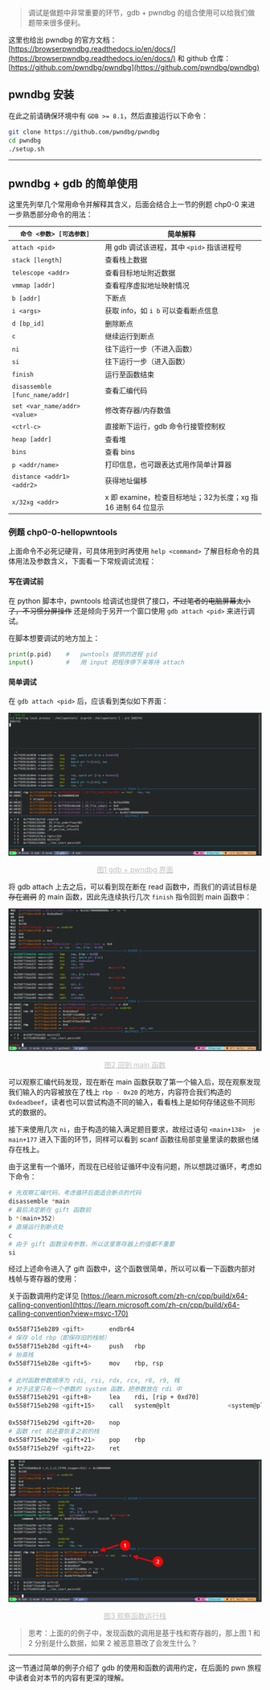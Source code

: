 
>   调试是做题中非常重要的环节，gdb + pwndbg 的组合使用可以给我们做题带来很多便利。

这里也给出 pwndbg 的官方文档：[https://browserpwndbg.readthedocs.io/en/docs/](https://browserpwndbg.readthedocs.io/en/docs/) 和 github 仓库：[https://github.com/pwndbg/pwndbg](https://github.com/pwndbg/pwndbg)

##  pwndbg 安装

在此之前请确保环境中有 `GDB >= 8.1`，然后直接运行以下命令：

```sh
git clone https://github.com/pwndbg/pwndbg
cd pwndbg
./setup.sh
```

---

## pwndbg + gdb 的简单使用

这里先列举几个常用命令并解释其含义，后面会结合上一节的例题 chp0-0 来进一步熟悉部分命令的用法：

| `命令 <参数> [可选参数]` | 简单解释 |
| -- | -- |
| `attach <pid>` | 用 gdb 调试该进程，其中 `<pid>` 指该进程号 |
| `stack [length]` | 查看栈上数据 |
| `telescope <addr>` | 查看目标地址附近数据 |
| `vmmap [addr]` | 查看程序虚拟地址映射情况 |
| `b [addr]` | 下断点 |
| `i <args>` | 获取 info，如 `i b` 可以查看断点信息 |
| `d [bp_id]` | 删除断点 |
| `c` | 继续运行到断点 |
| `ni` | 往下运行一步（不进入函数） |
| `si` | 往下运行一步（进入函数） |
| `finish` | 运行至函数结束 |
| `disassemble [func_name/addr]` | 查看汇编代码 |
| `set <var_name/addr> <value>` | 修改寄存器/内存数值 |
| `<ctrl-c>` | 直接断下运行，gdb 命令行接管控制权 |
| `heap [addr]` | 查看堆 |
| `bins` | 查看 bins |
| `p <addr/name>` | 打印信息，也可跟表达式用作简单计算器 |
| `distance <addr1> <addr2>` | 获得地址偏移 |
| `x/32xg <addr>` | x 即 examine，检查目标地址；32为长度；xg 指 16 进制 64 位显示 |

### 例题 chp0-0-hellopwntools

上面命令不必死记硬背，可具体用到时再使用 `help <command>` 了解目标命令的具体用法及参数含义，下面看一下常规调试流程：

#### 写在调试前

在 python 脚本中，pwntools 给调试也提供了接口，~~不过笔者的电脑屏幕太小了，不习惯分屏操作~~ 还是倾向于另开一个窗口使用 `gdb attach <pid>` 来进行调试。

在脚本想要调试的地方加上：

```python
print(p.pid)    #   pwntools 提供的进程 pid
input()         #   用 input 把程序停下来等待 attach
```

#### 简单调试

在 `gdb attach <pid>` 后，应该看到类似如下界面：

![](../assets/chp0-00.png)

<center style="font-size:14px;color:#C0C0C0;text-decoration:underline">图1 gdb + pwndbg 界面</center>

将 gdb attach 上去之后，可以看到现在断在 read 函数中，而我们的调试目标是 ~~存在漏洞~~ 的 main 函数，因此先连续执行几次 `finish` 指令回到 main 函数中：

![](../assets/chp0-01.png)

<center style="font-size:14px;color:#C0C0C0;text-decoration:underline">图2 回到 main 函数</center>

可以观察汇编代码发现，现在断在 main 函数获取了第一个输入后，现在观察发现我们输入的内容被放在了栈上 `rbp - 0x20` 的地方，内容符合我们构造的 `0xdeadbeef`，读者也可以尝试构造不同的输入，看看栈上是如何存储这些不同形式的数据的。

接下来使用几次 `ni`，由于构造的输入满足题目要求，故经过语句 `<main+138>  je  main+177` 进入下面的环节，同样可以看到 scanf 函数往局部变量里读的数据也储存在栈上。

由于这里有一个循环，而现在已经验证循环中没有问题，所以想跳过循环，考虑如下命令：

```sh
# 先观察汇编代码，考虑循环后面适合断点的代码
disassemble *main
# 最后决定断在 gift 函数前
b *(main+352)
# 直接运行到断点处
c
# 由于 gift 函数没有参数，所以这里寄存器上的值都不重要
si
```

经过上述命令进入了 gift 函数中，这个函数很简单，所以可以看一下函数内部对栈帧与寄存器的使用：

关于函数调用约定详见 [https://learn.microsoft.com/zh-cn/cpp/build/x64-calling-convention](https://learn.microsoft.com/zh-cn/cpp/build/x64-calling-convention?view=msvc-170)

```sh
0x558f715eb289 <gift>       endbr64 
# 保存 old rbp（即保存旧的栈帧）
0x558f715eb28d <gift+4>     push   rbp
# 抬高栈
0x558f715eb28e <gift+5>     mov    rbp, rsp

# 此时函数参数顺序为 rdi, rsi, rdx, rcx, r8, r9, 栈
# 对于这里只有一个参数的 system 函数，把参数放在 rdi 中
0x558f715eb291 <gift+8>     lea    rdi, [rip + 0xd70]
0x558f715eb298 <gift+15>    call   system@plt                <system@plt>

0x558f715eb29d <gift+20>    nop    
# 函数 ret 前还要恢复之前的栈
0x558f715eb29e <gift+21>    pop    rbp
0x558f715eb29f <gift+22>    ret    
```

![](../assets/chp0-02.png)

<center style="font-size:14px;color:#C0C0C0;text-decoration:underline">图3 观察函数运行栈</center>

>   思考：上面的的例子中，发现函数的调用是基于栈和寄存器的，那上图 1 和 2 分别是什么数据，如果 2 被恶意篡改了会发生什么？

---

这一节通过简单的例子介绍了 gdb 的使用和函数的调用约定，在后面的 pwn 旅程中读者会对本节的内容有更深的理解。
